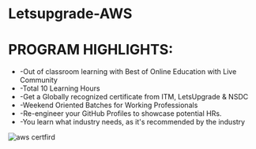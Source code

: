 # Letsupgrade-AWS
# PROGRAM HIGHLIGHTS:
<ul>

<li>-Out of classroom learning with Best of Online Education with Live Community</li>

<li>-Total 10 Learning Hours</li>

<li>-Get a Globally recognized certificate from ITM, LetsUpgrade & NSDC</li>    

<li>-Weekend Oriented Batches for Working Professionals</li>    

<li>-Re-engineer your GitHub Profiles to showcase potential HRs.</li>

<li>-You learn what industry needs, as it's recommended by the industry</li>


</ul>

![aws certfird](https://user-images.githubusercontent.com/50301680/98014412-9fe0dc80-1e21-11eb-8b5d-e472d868bc29.png)
